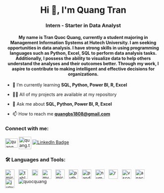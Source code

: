 
 

<h1 align="center">Hi 👋, I'm Quang Tran</h1>
<h3 align="center"> Intern - Starter in Data Analyst</h3>
<h4 align="center">My name is Tran Quoc Quang, currently a student majoring in Management Information Systems at Hutech University. I am seeking opportunities in data analysis. I have strong skills in using programming languages such as Python, Excel, SQL to perform data analysis tasks. Additionally, I possess the ability to visualize data to help others understand the analyses and their outcomes better. Through my work, I aspire to contribute to making intelligent and effective decisions for organizations.</h4>

- 🌱 I’m currently learning **SQL, Python, Power BI, R, Excel**

- 👨‍💻 All of my projects are available at my repository

- 💬 Ask me about **SQL, Python, Power BI, R, Excel**

- 📫 How to reach me **quangbs1808@gmail.com**

  

<h3 align="left">Connect with me:</h3>
<p align="left">
<a href="https://www.facebook.com/quang.tranquoc.5667" target="blank"><img align="center" src="https://raw.githubusercontent.com/rahuldkjain/github-profile-readme-generator/master/src/images/icons/Social/facebook.svg" alt="quang tran" height="30" width="40" /></a>
<a href="https://www.instagram.com/quang.tranquoc.1080/" target="blank"><img align="center" src="https://raw.githubusercontent.com/rahuldkjain/github-profile-readme-generator/master/src/images/icons/Social/instagram.svg" alt="quang.tran.quoc height"="30" width="40" /></a>
<a href="https://www.linkedin.com/in/quangquoctran/"><img src="https://img.shields.io/badge/LinkedIn-blue?style=for-the-badge&logo=linkedin&logoColor=white" alt="LinkedIn Badge" title="Connect with me on LinkedIn" /></a>
</p>

### 🛠️ Languages and Tools:

<img align="left" alt="microsoftexcel" width="30px" style="padding-right:10px;" src="https://raw.githubusercontent.com/sandroasp/Microsoft-Integration-and-Azure-Stencils-Pack-for-Visio/master/Office%20365/SVG/Excel.svg"/>
<img align="left" alt="tableau" width="30px" style="padding-right:10px;" src="https://user-images.githubusercontent.com/18670428/67620073-ca558e00-f7fa-11e9-9ea2-ed3a80c59210.png"/>
<img align="left" alt="powerbi" width="20px" style="padding-right:10px;" src="https://raw.githubusercontent.com/microsoft/PowerBI-Icons/main/SVG/Power-BI.svg"/>
<img align="left" alt="mysql" width="30px" style="padding-right:10px;" src="https://cdn.jsdelivr.net/gh/devicons/devicon/icons/mysql/mysql-original.svg"/>
<img align="left" alt="microsoftsqlsever" width="30px" style="padding-right:10px;" src="https://cdn.jsdelivr.net/gh/devicons/devicon/icons/microsoftsqlserver/microsoftsqlserver-plain.svg"/>
<img align="left" alt="python" width="30px" style="padding-right:10px;" src="https://cdn.jsdelivr.net/gh/devicons/devicon/icons/python/python-original.svg"/>
<img align="left" alt="pandas" width="30px" style="padding-right:10px;" src="https://cdn.jsdelivr.net/gh/devicons/devicon/icons/pandas/pandas-original.svg"/>
<img align="left" alt="numpy" width="30px" style="padding-right:10px;" src="https://cdn.jsdelivr.net/gh/devicons/devicon/icons/numpy/numpy-original.svg"/>
<img align="left" alt="r" width="30px" style="padding-right:10px;" src="https://cdn.jsdelivr.net/gh/devicons/devicon/icons/r/r-original.svg"/>
<img align="left" alt="vscode" width="30px" style="padding-right:10px;" src="https://cdn.jsdelivr.net/gh/devicons/devicon/icons/vscode/vscode-original.svg"/>
<img align="left" alt="anaconda" width="30px" style="padding-right:10px;" src="https://cdn.jsdelivr.net/gh/devicons/devicon/icons/anaconda/anaconda-original.svg"/>
<img align="left" alt="jupyter" width="30px" style="padding-right:10px;" src="https://cdn.jsdelivr.net/gh/devicons/devicon/icons/jupyter/jupyter-original.svg"/>



<p>&nbsp;<img align="center" src="https://github-readme-stats.vercel.app/api?username=quocquang&show_icons=true&locale=en" alt="quocquang" /></p>
